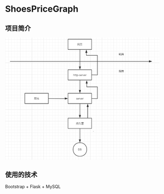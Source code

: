 # ShoesPriceGraph

## 项目简介

![image](https://github.com/z6703/ShoesPriceGraph/blob/master/images/%E6%9E%B6%E6%9E%84%E5%9B%BE.png)

## 使用的技术
Bootstrap + Flask + MySQL

